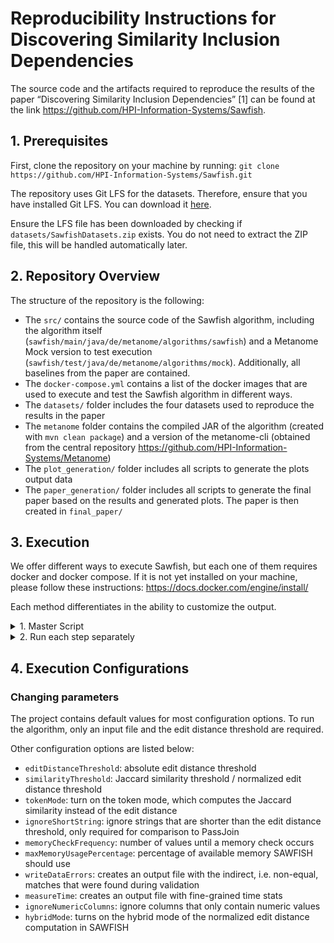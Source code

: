 # Reproducibility Instructions for Discovering Similarity Inclusion Dependencies

The source code and the artifacts required to reproduce the results of the paper “Discovering Similarity Inclusion Dependencies” [1] can be found at the link <https://github.com/HPI-Information-Systems/Sawfish>.

## 1. Prerequisites

First, clone the repository on your machine by running:
`git clone https://github.com/HPI-Information-Systems/Sawfish.git`

The repository uses Git LFS for the datasets. Therefore, ensure that you have installed Git LFS. You can download it [here](https://git-lfs.com/).

Ensure the LFS file has been downloaded by checking if `datasets/SawfishDatasets.zip` exists. You do not need to extract the ZIP file, this will be handled automatically later.

## 2. Repository Overview

The structure of the repository is the following:

- The `src/` contains the source code of the Sawfish algorithm, including the algorithm itself (`sawfish/main/java/de/metanome/algorithms/sawfish`) and a Metanome Mock version to test execution (`sawfish/test/java/de/metanome/algorithms/mock`). Additionally, all baselines from the paper are contained.
- The `docker-compose.yml` contains a list of the docker images that are used to execute and test the Sawfish algorithm in different ways.
- The `datasets/` folder includes the four datasets used to reproduce the results in the paper
- The `metanome` folder contains the compiled JAR of the algorithm (created with `mvn clean package`) and a version of the metanome-cli (obtained from the central repository https://github.com/HPI-Information-Systems/Metanome)
- The `plot_generation/` folder includes all scripts to generate the plots output data
- The `paper_generation/` folder includes all scripts to generate the final paper based on the results and generated plots. The paper is then created in `final_paper/`

## 3. Execution

We offer different ways to execute Sawfish, but each one of them requires docker and docker compose. If it is not yet installed on your machine, please follow these instructions: <https://docs.docker.com/engine/install/>

Each method differentiates in the ability to customize the output.

<details>
<summary>1. Master Script</summary>

The Master Script is the least customizable, but with one command, the following things will be done:

1. Fetch required input data for Sawfish by unzipping `datasets/SawfishDatasets.zip`
2. Execution of all experiments for the datasets used in the paper (may take up to a week to finish). A single experiment should take at most around two hours. Since the IMDB dataset consistently timed out in ED mode, we excluded those experiments altogether to save time.
3. Generation of all the plots & graphs that can be found in the paper (after execution visible in `paper_generation/figures/` directory)
4. Full compilation of the paper with all new statistics, graphs & plots (after execution visible in `final_paper/paperSINDsKaminsky.pdf`)

The master script can be executed with the .sh file `master-script.sh`.
If you are on MacOS or Linux do the following steps:

1. Make the script executable by running: `chmod +x master-script.sh`
2. Execute `master-script.sh` by running: `sh master-script.sh`

If you are on Windows, do the following steps:

0. Ensure that you are using [Git Bash](https://gitforwindows.org/), [Cygwin](https://www.cygwin.com/) or [Windows Subsystem for Linux (WSL)](https://learn.microsoft.com/en-us/windows/wsl/install).
1. Make the script executable by running:  `chmod +x master-script.sh`
2. Execute `master-script.sh` by running: `./master-script.sh`

</details>

<details>
<summary>2. Run each step separately</summary>

You can also run each step separately, with different docker images.

- To extract the datasets, use `docker-compose up sawfish-datasets-extraction`
- To run all the scripts to generate the results, execute `docker-compose up sawfish-result-generation`
- After generating the results, you can generate the plots seen in the paper with `docker-compose up sawfish-plot-generation`
- To generate the final paper with the new plots, execute `docker-compose up sawfish-paper-generation`

</details>

## 4. Execution Configurations

### Changing parameters

The project contains default values for most configuration options. To run the algorithm, only an input file and the edit distance threshold are required.

Other configuration options are listed below:

- `editDistanceThreshold`: absolute edit distance threshold
- `similarityThreshold`: Jaccard similarity threshold / normalized edit distance threshold
- `tokenMode`: turn on the token mode, which computes the Jaccard similarity instead of the edit distance
- `ignoreShortString`: ignore strings that are shorter than the edit distance threshold, only required for comparison to PassJoin
- `memoryCheckFrequency`: number of values until a memory check occurs
- `maxMemoryUsagePercentage`: percentage of available memory SAWFISH should use
- `writeDataErrors`: creates an output file with the indirect, i.e. non-equal, matches that were found during validation
- `measureTime`: creates an output file with fine-grained time stats
- `ignoreNumericColumns`: ignore columns that only contain numeric values
- `hybridMode`: turns on the hybrid mode of the normalized edit distance computation in SAWFISH
